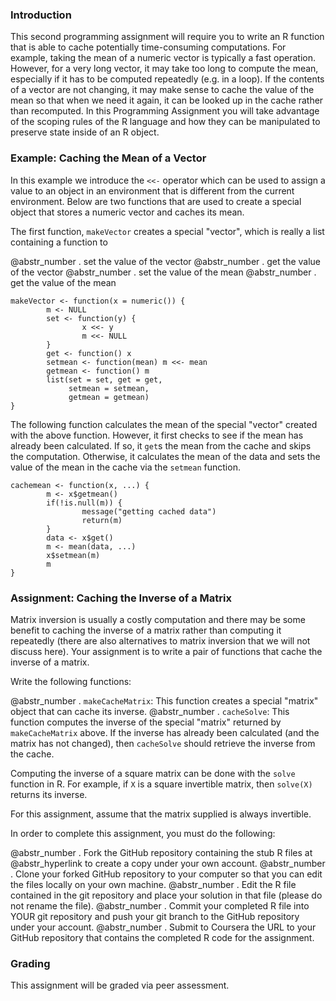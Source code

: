 ### Introduction

This second programming assignment will require you to write an R function that is able to cache potentially time-consuming computations. For example, taking the mean of a numeric vector is typically a fast operation. However, for a very long vector, it may take too long to compute the mean, especially if it has to be computed repeatedly (e.g. in a loop). If the contents of a vector are not changing, it may make sense to cache the value of the mean so that when we need it again, it can be looked up in the cache rather than recomputed. In this Programming Assignment you will take advantage of the scoping rules of the R language and how they can be manipulated to preserve state inside of an R object.

### Example: Caching the Mean of a Vector

In this example we introduce the `<<-` operator which can be used to assign a value to an object in an environment that is different from the current environment. Below are two functions that are used to create a special object that stores a numeric vector and caches its mean.

The first function, `makeVector` creates a special "vector", which is really a list containing a function to

@abstr_number . set the value of the vector @abstr_number . get the value of the vector @abstr_number . set the value of the mean @abstr_number . get the value of the mean
    
    
    makeVector <- function(x = numeric()) {
            m <- NULL
            set <- function(y) {
                    x <<- y
                    m <<- NULL
            }
            get <- function() x
            setmean <- function(mean) m <<- mean
            getmean <- function() m
            list(set = set, get = get,
                 setmean = setmean,
                 getmean = getmean)
    }
    

The following function calculates the mean of the special "vector" created with the above function. However, it first checks to see if the mean has already been calculated. If so, it `get`s the mean from the cache and skips the computation. Otherwise, it calculates the mean of the data and sets the value of the mean in the cache via the `setmean` function.
    
    
    cachemean <- function(x, ...) {
            m <- x$getmean()
            if(!is.null(m)) {
                    message("getting cached data")
                    return(m)
            }
            data <- x$get()
            m <- mean(data, ...)
            x$setmean(m)
            m
    }
    

### Assignment: Caching the Inverse of a Matrix

Matrix inversion is usually a costly computation and there may be some benefit to caching the inverse of a matrix rather than computing it repeatedly (there are also alternatives to matrix inversion that we will not discuss here). Your assignment is to write a pair of functions that cache the inverse of a matrix.

Write the following functions:

@abstr_number . `makeCacheMatrix`: This function creates a special "matrix" object that can cache its inverse. @abstr_number . `cacheSolve`: This function computes the inverse of the special "matrix" returned by `makeCacheMatrix` above. If the inverse has already been calculated (and the matrix has not changed), then `cacheSolve` should retrieve the inverse from the cache.

Computing the inverse of a square matrix can be done with the `solve` function in R. For example, if `X` is a square invertible matrix, then `solve(X)` returns its inverse.

For this assignment, assume that the matrix supplied is always invertible.

In order to complete this assignment, you must do the following:

@abstr_number . Fork the GitHub repository containing the stub R files at @abstr_hyperlink to create a copy under your own account. @abstr_number . Clone your forked GitHub repository to your computer so that you can edit the files locally on your own machine. @abstr_number . Edit the R file contained in the git repository and place your solution in that file (please do not rename the file). @abstr_number . Commit your completed R file into YOUR git repository and push your git branch to the GitHub repository under your account. @abstr_number . Submit to Coursera the URL to your GitHub repository that contains the completed R code for the assignment.

### Grading

This assignment will be graded via peer assessment.
